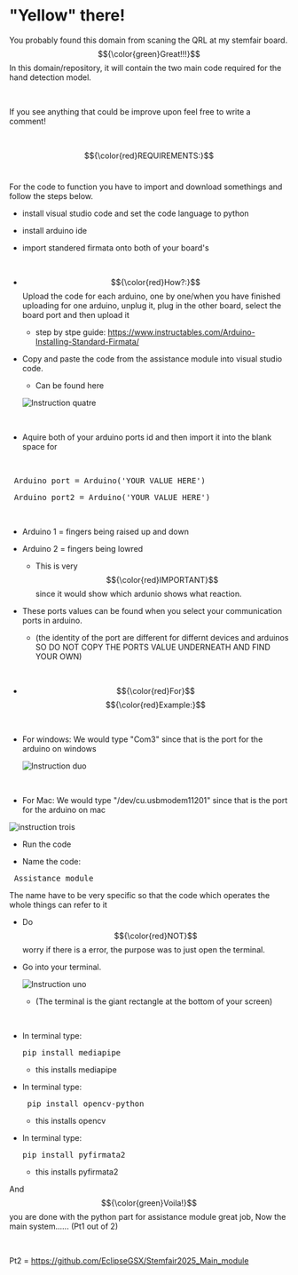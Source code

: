 
# "Yellow" there!

You probably found this domain from scaning the QRL at my stemfair board. $${\color{green}Great!!!}$$
In this domain/repository, it will contain the two main code required for the hand detection model.

&nbsp;

If you see anything that could be improve upon feel free to write a comment!

&nbsp;

$${\color{red}REQUIREMENTS:}$$
&nbsp;

For the code to function you have to import and download somethings and follow the steps below.
- install visual studio code and set the code language to python
- install arduino ide
- import standered firmata onto both of your board's

  &nbsp;
- $${\color{red}How?:}$$ Upload the code for each arduino, one by one/when you have finished uploading for one arduino, unplug it, plug in the other board, select the board port and then upload it
  - step by stpe guide: https://www.instructables.com/Arduino-Installing-Standard-Firmata/
- Copy and paste the code from the assistance module into visual studio code.
  - Can be found here
    
  ![Instruction quatre](https://github.com/user-attachments/assets/c864475e-16e4-4e22-89c6-75258a2c8e16)

  &nbsp;

- Aquire both of your arduino ports id and then import it into the blank space for
  
&nbsp;
<pre> Arduino_port = Arduino('YOUR VALUE HERE') </pre>
<pre> Arduino_port2 = Arduino('YOUR VALUE HERE') </pre>

&nbsp;

- Arduino 1 = fingers being raised up and down
- Arduino 2 = fingers being lowred
  &nbsp;
  
  - This is very $${\color{red}IMPORTANT}$$ since it would show which ardunio shows what reaction.
  &nbsp;

 - These ports values can be found when you select your communication ports in arduino.
    - (the identity of the port are different for differnt devices and arduinos SO DO NOT COPY THE PORTS VALUE UNDERNEATH AND FIND YOUR OWN)
 
  &nbsp;

-  $${\color{red}For}$$  $${\color{red}Example:}$$

  &nbsp;
- For windows: We would type "Com3" since that is the port for the arduino on windows
  
  ![Instruction duo](https://github.com/user-attachments/assets/969650dd-9c4a-4c83-82d6-d2019e57a3d8)

  &nbsp;

- For Mac: We would type "/dev/cu.usbmodem11201" since that is the port for the arduino on mac
  
![instruction trois](https://github.com/user-attachments/assets/6b327f6e-ec8b-4391-86d0-3bacfd373b3f)


- Run the code
  
- Name the code:

<pre> Assistance_module </pre>  

The name have to be very specific so that the code which operates the whole things can refer to it 

- Do $${\color{red}NOT}$$ worry if there is a error, the purpose was to just open the terminal.
  
- Go into your terminal.
  
  ![Instruction uno](https://github.com/user-attachments/assets/adc15f03-8bc7-4d4d-b5f9-c04bd100fd86)
  
  - (The terminal is the giant rectangle at the bottom of your screen)
  
&nbsp;


- In terminal type:
  <pre>pip install mediapipe</pre>
  
   - this installs mediapipe
&nbsp;
- In terminal type:
  <pre> pip install opencv-python</pre>
  - this installs opencv
&nbsp;

- In terminal type:
  <pre>pip install pyfirmata2</pre>
  - this installs pyfirmata2

And $${\color{green}Voila!}$$ you are done with the python part for assistance module great job, Now the main system...... (Pt1 out of 2)

&nbsp; 

Pt2 = https://github.com/EclipseGSX/Stemfair2025_Main_module 






